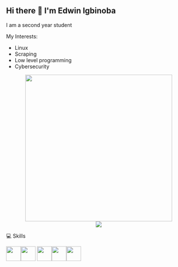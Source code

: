 ## Hi there 👋 I'm Edwin Igbinoba


I am a second year student

My Interests:
* Linux
* Scraping
* Low level programming
* Cybersecurity

<div style="text-align: center">  <img src="https://github-readme-stats.vercel.app/api?username=hhgsx&count_private=true&show_icons=true&theme=prussian" width="400"><br />  <img src="https://github-readme-stats.vercel.app/api/top-langs/?username=hhgsx&hide=php&title_color=ffffff&text_color=c9cacc&icon_color=4AB197&bg_color=1A2B34" /></div>






💻 Skills

 <img width="40px" src="https://cdn.jsdelivr.net/gh/devicons/devicon@latest/icons/c/c-original.svg" /><img width="40px" src="https://cdn.jsdelivr.net/gh/devicons/devicon@latest/icons/python/python-original.svg" /> <img width="40px" src="https://cdn.jsdelivr.net/gh/devicons/devicon@latest/icons/flask/flask-original.svg" /><img width="40px" src="https://cdn.jsdelivr.net/gh/devicons/devicon@latest/icons/html5/html5-original.svg" /><img width="40px" src="https://cdn.jsdelivr.net/gh/devicons/devicon@latest/icons/css3/css3-original.svg" />


<!--
**hhgsx/hhgsx** is a ✨ _special_ ✨ repository because its `README.md` (this file) appears on your GitHub profile.

Here are some ideas to get you started:

- 🔭 I’m currently working on ...
- 🌱 I’m currently learning ...
- 👯 I’m looking to collaborate on ...
- 🤔 I’m looking for help with ...
- 💬 Ask me about ...
- 📫 How to reach me: ...
- 😄 Pronouns: ...
- ⚡ Fun fact: ...
-->
